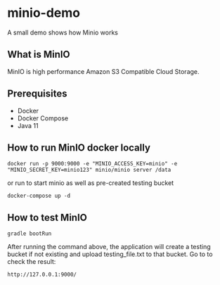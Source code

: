 # minio-demo
A small demo shows how Minio works

## What is MinIO
MinIO is high performance Amazon S3 Compatible Cloud Storage.

## Prerequisites
* Docker
* Docker Compose
* Java 11

## How to run MinIO docker locally
```
docker run -p 9000:9000 -e "MINIO_ACCESS_KEY=minio" -e "MINIO_SECRET_KEY=minio123" minio/minio server /data
```
or run to start minio as well as pre-created testing bucket
```
docker-compose up -d
```

## How to test MinIO
```
gradle bootRun
```

After running the command above, the application will create a testing bucket if not existing 
and upload testing_file.txt to that bucket. Go to to check the result:
```
http://127.0.0.1:9000/
```